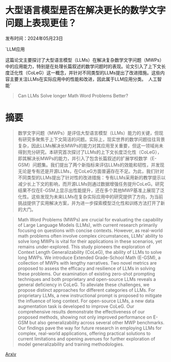 # 大型语言模型是否在解决更长的数学文字问题上表现更佳？

发布时间：2024年05月23日

`LLM应用

这篇论文主要探讨了大型语言模型（LLMs）在解决复杂数学文字问题（MWPs）中的应用能力，特别是在处理长篇叙述的数学问题时的表现。论文引入了上下文长度泛化性（CoLeG）这一概念，并针对不同类型的LLMs提出了改进措施。这些内容主要关注LLMs在实际应用中的性能和改进，因此属于LLM应用分类。` `人工智能`

> Can LLMs Solve longer Math Word Problems Better?

# 摘要

> 数学文字问题（MWPs）是评估大型语言模型（LLMs）能力的关键，但现有研究多聚焦于上下文简洁的问题。实际上，现实世界的数学问题往往背景复杂，因此LLMs解决长MWPs的能力对其应用至关重要，但这一领域尚未得到充分研究。本研究首次探讨了LLMs的上下文长度泛化性（CoLeG），即其解决长MWPs的能力，并引入了包含长篇叙述的扩展学校数学（E-GSM）问题集。我们提出了两个新指标来评估LLMs的效能和韧性，并发现无论是专有还是开源LLMs，在CoLeG方面普遍存在不足。为此，我们针对不同类型的LLMs提出了针对性的改进措施：专有LLMs采用新的教学提示以减少长上下文的影响，而开源LLMs则通过数据增强任务提升CoLeG。研究结果不仅在E-GSM上显示出性能提升，还在多个其他MWP基准上展现了泛化性。这些发现为未来LLMs在复杂实际应用中的研究提供了方向，为当前挑战提供了实用解决方案，并为进一步探索模型泛化性和训练方法打开了新的大门。

> Math Word Problems (MWPs) are crucial for evaluating the capability of Large Language Models (LLMs), with current research primarily focusing on questions with concise contexts. However, as real-world math problems often involve complex circumstances, LLMs' ability to solve long MWPs is vital for their applications in these scenarios, yet remains under-explored. This study pioneers the exploration of Context Length Generalizability (CoLeG), the ability of LLMs to solve long MWPs. We introduce Extended Grade-School Math (E-GSM), a collection of MWPs with lengthy narratives. Two novel metrics are proposed to assess the efficacy and resilience of LLMs in solving these problems. Our examination of existing zero-shot prompting techniques and both proprietary and open-source LLMs reveals a general deficiency in CoLeG. To alleviate these challenges, we propose distinct approaches for different categories of LLMs. For proprietary LLMs, a new instructional prompt is proposed to mitigate the influence of long context. For open-source LLMs, a new data augmentation task is developed to improve CoLeG. Our comprehensive results demonstrate the effectiveness of our proposed methods, showing not only improved performance on E-GSM but also generalizability across several other MWP benchmarks. Our findings pave the way for future research in employing LLMs for complex, real-world applications, offering practical solutions to current limitations and opening avenues for further exploration of model generalizability and training methodologies.

[Arxiv](https://arxiv.org/abs/2405.14804)